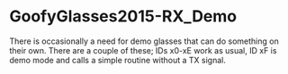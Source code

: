 # GoofyGlasses2015-RX_Demo
There is occasionally a need for demo glasses that can do something on their own. There are a couple of these; IDs x0-xE work as usual, ID xF is demo mode and calls a simple routine without a TX signal.
